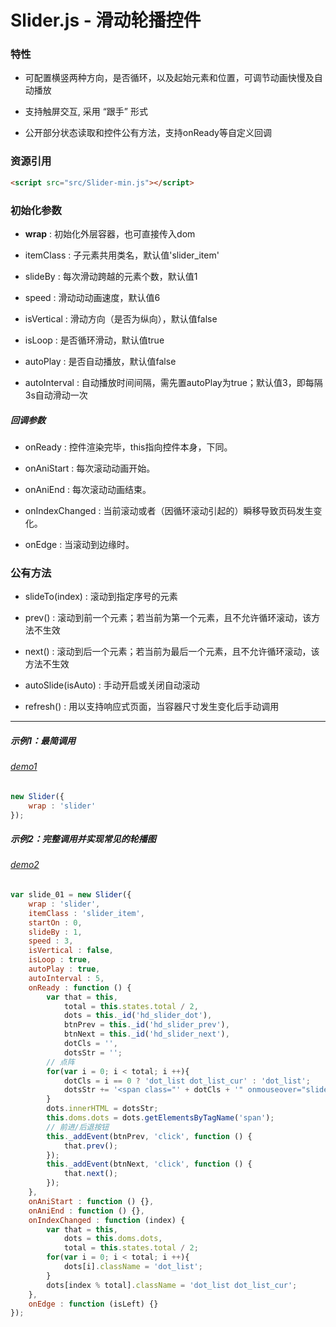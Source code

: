 # Slider.js - 滑动轮播控件

### 特性

- 可配置横竖两种方向，是否循环，以及起始元素和位置，可调节动画快慢及自动播放

- 支持触屏交互, 采用 “跟手” 形式

- 公开部分状态读取和控件公有方法，支持onReady等自定义回调

### 资源引用

``` html
<script src="src/Slider-min.js"></script>
```

### 初始化参数

- **wrap** : 初始化外层容器，也可直接传入dom

- itemClass : 子元素共用类名，默认值'slider_item'

- slideBy : 每次滑动跨越的元素个数，默认值1

- speed : 滑动动动画速度，默认值6

- isVertical : 滑动方向（是否为纵向），默认值false

- isLoop : 是否循环滑动，默认值true

- autoPlay : 是否自动播放，默认值false

- autoInterval : 自动播放时间间隔，需先置autoPlay为true；默认值3，即每隔3s自动滑动一次

##### 回调参数

- onReady : 控件渲染完毕，this指向控件本身，下同。

- onAniStart : 每次滚动动画开始。

- onAniEnd : 每次滚动动画结束。

- onIndexChanged : 当前滚动或者（因循环滚动引起的）瞬移导致页码发生变化。

- onEdge : 当滚动到边缘时。

### 公有方法

- slideTo(index) : 滚动到指定序号的元素

- prev() : 滚动到前一个元素；若当前为第一个元素，且不允许循环滚动，该方法不生效

- next() : 滚动到后一个元素；若当前为最后一个元素，且不允许循环滚动，该方法不生效

- autoSlide(isAuto) : 手动开启或关闭自动滚动

- refresh() : 用以支持响应式页面，当容器尺寸发生变化后手动调用

------------

##### 示例1：最简调用

###### [demo1](../demo1.html)

``` javascript
new Slider({
    wrap : 'slider'
});
```

##### 示例2：完整调用并实现常见的轮播图

###### [demo2](../demo2.html)

``` javascript
var slide_01 = new Slider({
    wrap : 'slider',
    itemClass : 'slider_item',
    startOn : 0,
    slideBy : 1,
    speed : 3,
    isVertical : false,
    isLoop : true,
    autoPlay : true,
    autoInterval : 5,
    onReady : function () {
        var that = this,
            total = this.states.total / 2,
            dots = this._id('hd_slider_dot'),
            btnPrev = this._id('hd_slider_prev'),
            btnNext = this._id('hd_slider_next'),
            dotCls = '',
            dotsStr = '';
        // 点阵
        for(var i = 0; i < total; i ++){
            dotCls = i == 0 ? 'dot_list dot_list_cur' : 'dot_list';
            dotsStr += '<span class="' + dotCls + '" onmouseover="slide_01.slideTo(' + i + ')"></span>';
        }
        dots.innerHTML = dotsStr;
        this.doms.dots = dots.getElementsByTagName('span');
        // 前进/后退按钮
        this._addEvent(btnPrev, 'click', function () {
            that.prev();
        });
        this._addEvent(btnNext, 'click', function () {
            that.next();
        });
    },
    onAniStart : function () {},
    onAniEnd : function () {},
    onIndexChanged : function (index) {
        var that = this,
            dots = this.doms.dots,
            total = this.states.total / 2;
        for(var i = 0; i < total; i ++){
            dots[i].className = 'dot_list';
        }
        dots[index % total].className = 'dot_list dot_list_cur';
    },
    onEdge : function (isLeft) {}
});
```